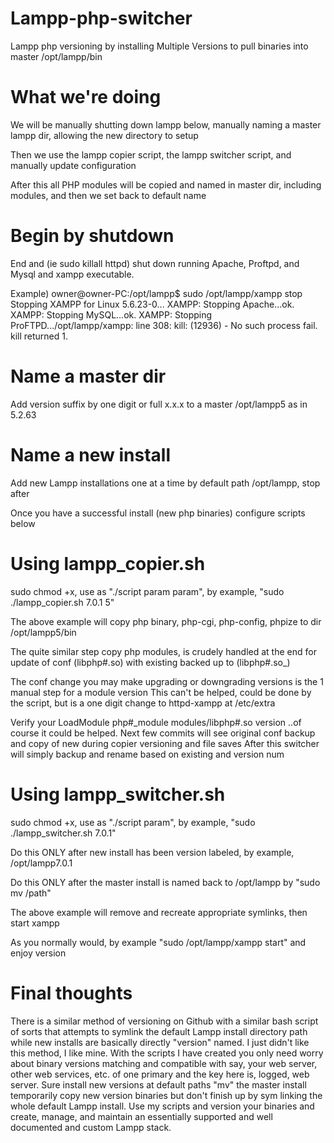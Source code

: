 # Lampp-php-switcher
Lampp php versioning by installing Multiple Versions to pull binaries into master /opt/lampp/bin

# What we're doing 
We will be manually shutting down lampp below, manually naming a master lampp dir, allowing the
new directory to setup

Then we use the lampp copier script, the lampp switcher script, and manually update configuration

After this all PHP modules will be copied and named in master dir, including modules, and then we
set back to default name


# Begin by shutdown
End and (ie sudo killall httpd) shut down running Apache, Proftpd, and Mysql and xampp executable.

Example) owner@owner-PC:/opt/lampp$ sudo /opt/lampp/xampp stop
Stopping XAMPP for Linux 5.6.23-0...
XAMPP: Stopping Apache...ok.
XAMPP: Stopping MySQL...ok.
XAMPP: Stopping ProFTPD.../opt/lampp/xampp: line 308: kill: (12936) - No such process
fail.
kill returned 1.

# Name a master dir
Add version suffix by one digit or full x.x.x to a master /opt/lampp5 as in 5.2.63 

# Name a new install
Add new Lampp installations one at a time by default path /opt/lampp, stop after

Once you have a successful install (new php binaries) configure scripts below

# Using lampp_copier.sh
sudo chmod +x, use as "./script param param", by example, "sudo ./lampp_copier.sh 7.0.1 5"

The above example will copy php binary, php-cgi, php-config, phpize to dir /opt/lampp5/bin

The quite similar step copy php modules, is crudely handled at the end for update of conf (libphp#.so) with existing backed up to (libphp#.so_)

The conf change you may make upgrading or downgrading versions is the 1 manual step for a
module version
This can't be helped, could be done by the script, but is a one digit change to httpd-xampp
at /etc/extra

Verify your       LoadModule php#_module modules/libphp#.so
 version
 ..of course it could be helped. Next few commits will see original conf backup and copy of new during copier versioning and file saves
After this switcher will simply backup and rename based on existing and version num
 
# Using lampp_switcher.sh
sudo chmod +x, use as "./script param", by example, "sudo ./lampp_switcher.sh 7.0.1"

Do this ONLY after new install has been version labeled, by example, /opt/lampp7.0.1

Do this ONLY after the master install is named back to /opt/lampp by "sudo mv /path"

The above example will remove and recreate appropriate symlinks, then start xampp

As you normally would, by example "sudo /opt/lampp/xampp start" and enjoy version

# Final thoughts

There is a similar method of versioning on Github with a similar bash script of sorts
that attempts to symlink the default Lampp install directory path while new installs
are basically directly "version" named. I just didn't like this method, I like mine.
With the scripts I have created you only need worry about binary versions matching
and compatible with say, your web server, other web services, etc. of one primary and
the key here is, logged, web server. Sure install new versions at default paths "mv"
the master install temporarily copy new version binaries but don't finish up by sym
linking the whole default Lampp install. Use my scripts and version your binaries and
create, manage, and maintain an essentially supported and well documented and custom
Lampp stack.

